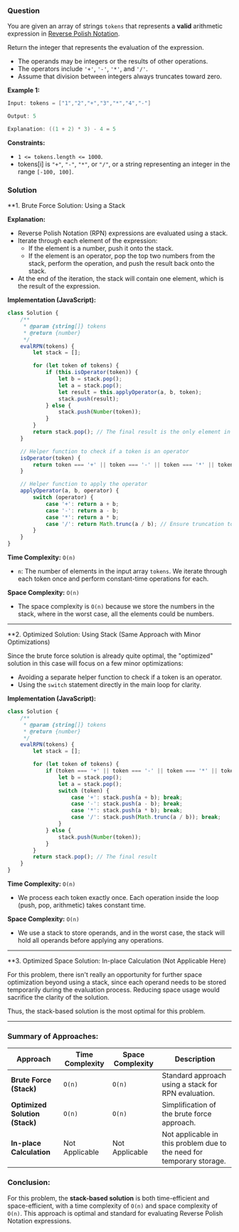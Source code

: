 ### Question
You are given an array of strings `tokens` that represents a **valid** arithmetic expression in [Reverse Polish Notation](https://en.wikipedia.org/wiki/Reverse_Polish_notation).

Return the integer that represents the evaluation of the expression.

- The operands may be integers or the results of other operations.
- The operators include `'+'`, `'-'`, `'*'`, and `'/'`.
- Assume that division between integers always truncates toward zero.

**Example 1:**

```java
Input: tokens = ["1","2","+","3","*","4","-"]

Output: 5

Explanation: ((1 + 2) * 3) - 4 = 5
```

**Constraints:**

- `1 <= tokens.length <= 1000`.
- tokens[i] is `"+"`, `"-"`, `"*"`, or `"/"`, or a string representing an integer in the range `[-100, 100]`.


### Solution
**1. Brute Force Solution: Using a Stack

**Explanation:**

- Reverse Polish Notation (RPN) expressions are evaluated using a stack.
- Iterate through each element of the expression:
    - If the element is a number, push it onto the stack.
    - If the element is an operator, pop the top two numbers from the stack, perform the operation, and push the result back onto the stack.
- At the end of the iteration, the stack will contain one element, which is the result of the expression.

**Implementation (JavaScript):**

```javascript
class Solution {
    /**
     * @param {string[]} tokens
     * @return {number}
     */
    evalRPN(tokens) {
        let stack = [];

        for (let token of tokens) {
            if (this.isOperator(token)) {
                let b = stack.pop();
                let a = stack.pop();
                let result = this.applyOperator(a, b, token);
                stack.push(result);
            } else {
                stack.push(Number(token));
            }
        }
        return stack.pop(); // The final result is the only element in the stack
    }

    // Helper function to check if a token is an operator
    isOperator(token) {
        return token === '+' || token === '-' || token === '*' || token === '/';
    }

    // Helper function to apply the operator
    applyOperator(a, b, operator) {
        switch (operator) {
            case '+': return a + b;
            case '-': return a - b;
            case '*': return a * b;
            case '/': return Math.trunc(a / b); // Ensure truncation towards zero for division
        }
    }
}
```

**Time Complexity:** `O(n)`

- `n`: The number of elements in the input array `tokens`. We iterate through each token once and perform constant-time operations for each.

**Space Complexity:** `O(n)`

- The space complexity is `O(n)` because we store the numbers in the stack, where in the worst case, all the elements could be numbers.

---

**2. Optimized Solution: Using Stack (Same Approach with Minor Optimizations)

Since the brute force solution is already quite optimal, the "optimized" solution in this case will focus on a few minor optimizations:

- Avoiding a separate helper function to check if a token is an operator.
- Using the `switch` statement directly in the main loop for clarity.

**Implementation (JavaScript):**

```javascript
class Solution {
    /**
     * @param {string[]} tokens
     * @return {number}
     */
    evalRPN(tokens) {
        let stack = [];

        for (let token of tokens) {
            if (token === '+' || token === '-' || token === '*' || token === '/') {
                let b = stack.pop();
                let a = stack.pop();
                switch (token) {
                    case '+': stack.push(a + b); break;
                    case '-': stack.push(a - b); break;
                    case '*': stack.push(a * b); break;
                    case '/': stack.push(Math.trunc(a / b)); break;
                }
            } else {
                stack.push(Number(token));
            }
        }
        return stack.pop(); // The final result
    }
}
```

**Time Complexity:** `O(n)`

- We process each token exactly once. Each operation inside the loop (push, pop, arithmetic) takes constant time.

**Space Complexity:** `O(n)`

- We use a stack to store operands, and in the worst case, the stack will hold all operands before applying any operations.

---

**3. Optimized Space Solution: In-place Calculation (Not Applicable Here)

For this problem, there isn't really an opportunity for further space optimization beyond using a stack, since each operand needs to be stored temporarily during the evaluation process. Reducing space usage would sacrifice the clarity of the solution.

Thus, the stack-based solution is the most optimal for this problem.

---

### Summary of Approaches:

|Approach|Time Complexity|Space Complexity|Description|
|---|---|---|---|
|**Brute Force (Stack)**|`O(n)`|`O(n)`|Standard approach using a stack for RPN evaluation.|
|**Optimized Solution (Stack)**|`O(n)`|`O(n)`|Simplification of the brute force approach.|
|**In-place Calculation**|Not Applicable|Not Applicable|Not applicable in this problem due to the need for temporary storage.|

### Conclusion:

For this problem, the **stack-based solution** is both time-efficient and space-efficient, with a time complexity of `O(n)` and space complexity of `O(n)`. This approach is optimal and standard for evaluating Reverse Polish Notation expressions.